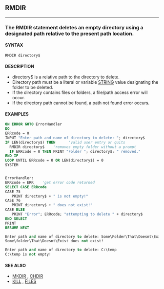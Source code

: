 ## RMDIR
---

### The RMDIR statement deletes an empty directory using a designated path relative to the present path location.

#### SYNTAX

`RMDIR directory$`

#### DESCRIPTION
* directory$ is a relative path to the directory to delete.
* Directory path must be a literal or variable [STRING](./STRING.md) value designating the folder to be deleted.
* If the directory contains files or folders, a file/path access error will occur.
* If the directory path cannot be found, a path not found error occurs.


#### EXAMPLES
```vb
ON ERROR GOTO ErrorHandler
DO
ERRcode = 0
INPUT "Enter path and name of directory to delete: "; directory$
IF LEN(directory$) THEN      'valid user entry or quits
  RMDIR directory$    'removes empty folder without a prompt
  IF ERRcode = 0 THEN PRINT "Folder "; directory$; " removed."
END IF
LOOP UNTIL ERRcode = 0 OR LEN(directory$) = 0
SYSTEM


ErrorHandler:
ERRcode = ERR    'get error code returned
SELECT CASE ERRcode
CASE 75
   PRINT directory$ + " is not empty!"
CASE 76
   PRINT directory$ + " does not exist!"
CASE ELSE
   PRINT "Error"; ERRcode; "attempting to delete " + directory$
END SELECT
PRINT
RESUME NEXT
```
  
```vb
Enter path and name of directory to delete: Some\Folder\That\Doesnt\Exist
Some\folder\That\Doesnt\Exist does not exist!

Enter path and name of directory to delete: C:\temp
C:\temp is not empty!
```
  


#### SEE ALSO
* [MKDIR](./MKDIR.md) , [CHDIR](./CHDIR.md)
* [KILL](./KILL.md) , [FILES](./FILES.md)
